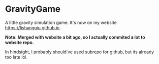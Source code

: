 # GravityGame


A little gravity simulation game. It's now on my website https://lishangqiu.github.io.

**Note: Merged with website a bit ago, so I actually commited a lot to website repo.**


In hindsight, I probably should've used subrepo for github, but its already too late lol.
